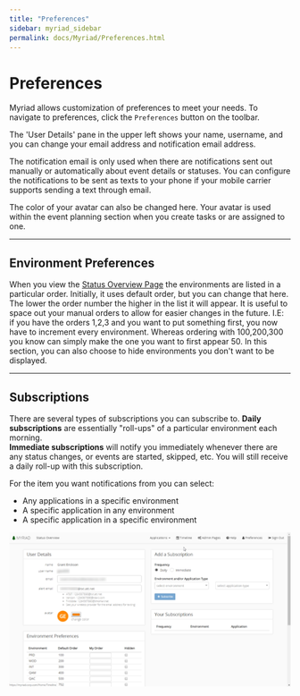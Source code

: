 ```yaml
---
title: "Preferences"
sidebar: myriad_sidebar
permalink: docs/Myriad/Preferences.html
---
```


 
# Preferences 
Myriad allows customization of preferences to meet your needs. To navigate to preferences, click the `Preferences` button on the toolbar.  
 
The 'User Details' pane in the upper left shows your name, username, and you can change your email address and notification email address.  
 
The notification email is only used when there are notifications sent out manually or automatically about event details or statuses. You can configure the notifications to be sent as texts to your phone if your mobile carrier supports sending a text through email.  
 
The color of your avatar can also be changed here. Your avatar is used within the event planning section when you create tasks or are assigned to one.  
 
--- 
## Environment Preferences 
When you view the [Status Overview Page](Status-Overview.md) the environments are listed in a particular order. Initially, it uses default order, but you can change that here. The lower the order number the higher in the list it will appear. It is useful to space out your manual orders to allow for easier changes in the future. I.E: if you have the orders 1,2,3 and you want to put something first, you now have to increment every environment. Whereas ordering with 100,200,300 you know can simply make the one you want to first appear 50. In this section, you can also choose to hide environments you don't want to be displayed.   
 
--- 
## Subscriptions 
There are several types of subscriptions you can subscribe to. **Daily subscriptions** are essentially "roll-ups" of a particular environment each morning.  
**Immediate subscriptions** will notify you immediately whenever there are any status changes, or events are started, skipped, etc. You will still receive a daily roll-up with this subscription. 
 
For the item you want notifications from you can select: 
* Any applications in a specific environment 
* A specific application in any environment 
* A specific application in a specific environment  
 
 
 
 
<img src="Media/Preferences.png"> 

